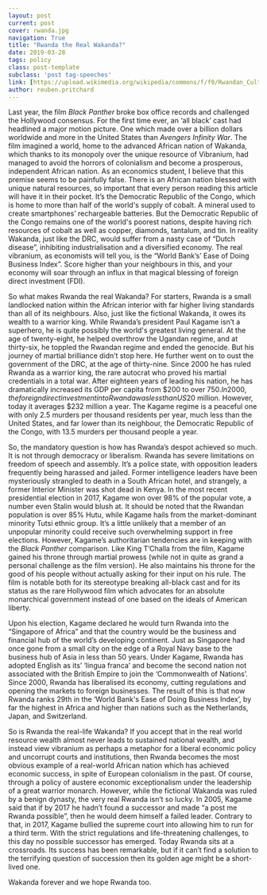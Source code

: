 ```yaml
---
layout: post
current: post
cover: rwanda.jpg
navigation: True
title: "Rwanda the Real Wakanda?"
date: 2019-03-28
tags: policy
class: post-template
subclass: 'post tag-speeches'
link: [https://upload.wikimedia.org/wikipedia/commons/f/f9/Rwandan_Culture.jpg]
author: reuben.pritchard
---
```

Last year, the film *Black Panther* broke box office records and challenged the Hollywood consensus. For the first time ever, an ‘all black’ cast had headlined a major motion picture. One which made over a billion dollars worldwide and more in the United States than *Avengers Infinity War*. The film imagined a world, home to the advanced African nation of Wakanda, which thanks to its monopoly over the unique resource of Vibranium, had managed to avoid the horrors of colonialism and become a prosperous, independent African nation. As an economics student, I believe that this premise seems to be painfully false. There is an African nation blessed with unique natural resources, so important that every person reading this article will have it in their pocket. It’s the Democratic Republic of the Congo, which is home to more than half of the world's supply of cobalt. A mineral used to create smartphones’ rechargeable batteries. But the Democratic Republic of the Congo remains one of the world's poorest nations, despite having rich resources of cobalt as well as copper, diamonds, tantalum, and tin. In reality Wakanda, just like the DRC, would suffer from a nasty case of “Dutch disease”, inhibiting industrialisation and a diversified economy. The real vibranium, as economists will tell you, is the “World Bank’s’ Ease of Doing Business Index”. Score higher than your neighbours in this, and your economy will soar through an influx in that magical blessing of foreign direct investment (FDI).

  

So what makes Rwanda the real Wakanda? For starters, Rwanda is a small landlocked nation within the African interior with far higher living standards than all of its neighbours. Also, just like the fictional Wakanda, it owes its wealth to a warrior king. While Rwanda’s president Paul Kagame isn’t a superhero, he is quite possibly the world's greatest living general. At the age of twenty-eight, he helped overthrow the Ugandan regime, and at thirty-six, he toppled the Rwandan regime and ended the genocide. But his journey of martial brilliance didn’t stop here. He further went on to oust the government of the DRC, at the age of thirty-nine. Since 2000 he has ruled Rwanda as a warrior king, the rare autocrat who proved his martial credentials in a total war. After eighteen years of leading his nation, he has dramatically increased its GDP per capita from $200 to over $750. In 2000, the foreign direct investment into Rwanda was less than US$20 million. However, today it averages $232 million a year. The Kagame regime is a peaceful one with only 2.5 murders per thousand residents per year, much less than the United States, and far lower than its neighbour, the Democratic Republic of the Congo, with 13.5 murders per thousand people a year.

  

So, the mandatory question is how has Rwanda’s despot achieved so much. It is not through democracy or liberalism. Rwanda has severe limitations on freedom of speech and assembly. It’s a police state, with opposition leaders frequently being harassed and jailed. Former intelligence leaders have been mysteriously strangled to death in a South African hotel, and strangely, a former Interior Minister was shot dead in Kenya. In the most recent presidential election in 2017, Kagame won over 98% of the popular vote, a number even Stalin would blush at. It should be noted that the Rwandan population is over 85% Hutu, while Kagame hails from the market-dominant minority Tutsi ethnic group. It’s a little unlikely that a member of an unpopular minority could receive such overwhelming support in free elections. However, Kagame’s authoritarian tendencies are in keeping with the *Black Panther* comparison. Like King T’Challa from the film, Kagame gained his throne through martial prowess (while not in quite as grand a personal challenge as the film version). He also maintains his throne for the good of his people without actually asking for their input on his rule. The film is notable both for its stereotype breaking all-black cast and for its status as the rare Hollywood film which advocates for an absolute monarchical government instead of one based on the ideals of American liberty.

  

Upon his election, Kagame declared he would turn Rwanda into the “Singapore of Africa” and that the country would be the business and financial hub of the world’s developing continent. Just as Singapore had once gone from a small city on the edge of a Royal Navy base to the business hub of Asia in less than 50 years. Under Kagame, Rwanda has adopted English as its’ ‘lingua franca’ and become the second nation not associated with the British Empire to join the ‘Commonwealth of Nations’. Since 2000, Rwanda has liberalised its economy, cutting regulations and opening the markets to foreign businesses. The result of this is that now Rwanda ranks 29th in the ‘World Bank's Ease of Doing Business Index’, by far the highest in Africa and higher than nations such as the Netherlands, Japan, and Switzerland.

  

So is Rwanda the real-life Wakanda? If you accept that in the real world resource wealth almost never leads to sustained national wealth, and instead view vibranium as perhaps a metaphor for a liberal economic policy and uncorrupt courts and institutions, then Rwanda becomes the most obvious example of a real-world African nation which has achieved economic success, in spite of European colonialism in the past. Of course, through a policy of austere economic exceptionalism under the leadership of a great warrior monarch. However, while the fictional Wakanda was ruled by a benign dynasty, the very real Rwanda isn’t so lucky. In 2005, Kagame said that if by 2017 he hadn’t found a successor and made “a post me Rwanda possible”, then he would deem himself a failed leader. Contrary to that, in 2017, Kagame bullied the supreme court into allowing him to run for a third term. With the strict regulations and life-threatening challenges, to this day no possible successor has emerged. Today Rwanda sits at a crossroads. Its success has been remarkable, but if it can’t find a solution to the terrifying question of succession then its golden age might be a short-lived one.

  

Wakanda forever and we hope Rwanda too.




